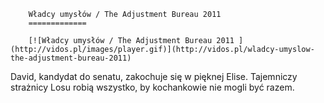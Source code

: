 
        Władcy umysłów / The Adjustment Bureau 2011 
        =============
        
        [![Władcy umysłów / The Adjustment Bureau 2011 ](http://vidos.pl/images/player.gif)](http://vidos.pl/wladcy-umyslow-the-adjustment-bureau-2011)
        
        
 David, kandydat do senatu, zakochuje się w pięknej Elise. Tajemniczy strażnicy Losu robią wszystko, by kochankowie nie mogli być razem.
    